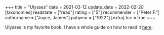 +++
title = "Ulysses"
date = 2021-03-12
update_date = 2022-02-20
[taxonomies]
  readstate = ["read"]
  rating = ["5"]
  recommender = ["Peter F."]
  authorname = ["Joyce, James"]
  pubyear = ["1922"]
[extra]
  toc = true
+++

Ulysses is my favorite book. I have a whole guide on how to read it [here](https://nnix.com/projects/ulysses).